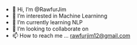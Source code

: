 - 👋 Hi, I’m @RawfurJim
- 👀 I’m interested in Machine Learninng
- 🌱 I’m currently learning NLP
- 💞️ I’m looking to collaborate on 
- 📫 How to reach me ...
rawfurjim12@gmail.com

<!---
RawfurJim/RawfurJim is a ✨ special ✨ repository because its `README.md` (this file) appears on your GitHub profile.
You can click the Preview link to take a look at your changes.
--->
